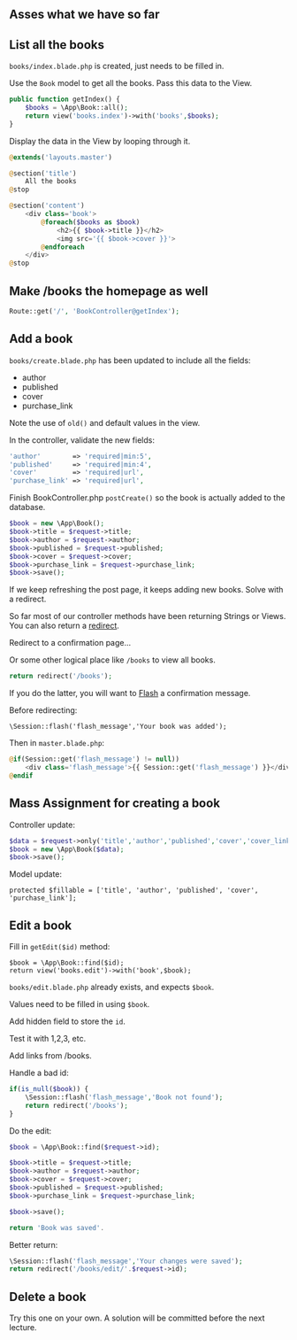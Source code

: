 ## Asses what we have so far




## List all the books
`books/index.blade.php` is created, just needs to be filled in.

Use the `Book` model to get all the books.
Pass this data to the View.

```php
public function getIndex() {
    $books = \App\Book::all();
    return view('books.index')->with('books',$books);
}
```

Display the data in the View by looping through it.
```php
@extends('layouts.master')

@section('title')
    All the books
@stop

@section('content')
    <div class='book'>
        @foreach($books as $book)
            <h2>{{ $book->title }}</h2>
            <img src='{{ $book->cover }}'>
        @endforeach
    </div>
@stop
```




## Make /books the homepage as well
```php
Route::get('/', 'BookController@getIndex');
```




## Add a book
`books/create.blade.php` has been updated to include all the fields:
+ author
+ published
+ cover
+ purchase_link

Note the use of `old()` and default values in the view.

In the controller, validate the new fields:

```php
'author'        => 'required|min:5',
'published'     => 'required|min:4',
'cover'         => 'required|url',
'purchase_link' => 'required|url',
```

Finish BookController.php `postCreate()` so the book is actually added to the database.

```php
$book = new \App\Book();
$book->title = $request->title;
$book->author = $request->author;
$book->published = $request->published;
$book->cover = $request->cover;
$book->purchase_link = $request->purchase_link;
$book->save();
```

If we keep refreshing the post page, it keeps adding new books. Solve with a redirect.

So far most of our controller methods have been returning Strings or Views.
You can also return a [redirect](http://laravel.com/docs/5.1/responses#redirects).

Redirect to a confirmation page...

Or some other logical place like `/books` to view all books.

```php
return redirect('/books');
```

If you do the latter, you will want to [Flash](http://laravel.com/docs/5.0/session#flash-data) a confirmation message.

Before redirecting:
```
\Session::flash('flash_message','Your book was added');
```

Then in `master.blade.php`:

```php
@if(Session::get('flash_message') != null))
    <div class='flash_message'>{{ Session::get('flash_message') }}</div>
@endif
```




## Mass Assignment for creating a book
Controller update:
```php
$data = $request->only('title','author','published','cover','cover_link');
$book = new \App\Book($data);
$book->save();
```

Model update:
```
protected $fillable = ['title', 'author', 'published', 'cover', 'purchase_link'];
```




## Edit a book
Fill in `getEdit($id)` method:
```
$book = \App\Book::find($id);
return view('books.edit')->with('book',$book);
```

`books/edit.blade.php` already exists, and expects `$book`.

Values need to be filled in using `$book`.

Add hidden field to store the `id`.

Test it with 1,2,3, etc.

Add links from /books.

Handle a bad id:
```php
if(is_null($book)) {
    \Session::flash('flash_message','Book not found');
    return redirect('/books');
}
```

Do the edit:
```php
$book = \App\Book::find($request->id);

$book->title = $request->title;
$book->author = $request->author;
$book->cover = $request->cover;
$book->published = $request->published;
$book->purchase_link = $request->purchase_link;

$book->save();

return 'Book was saved'.
```


Better return:
```php
\Session::flash('flash_message','Your changes were saved');
return redirect('/books/edit/'.$request->id);
```


## Delete a book
Try this one on your own. A solution will be committed before the next lecture.
